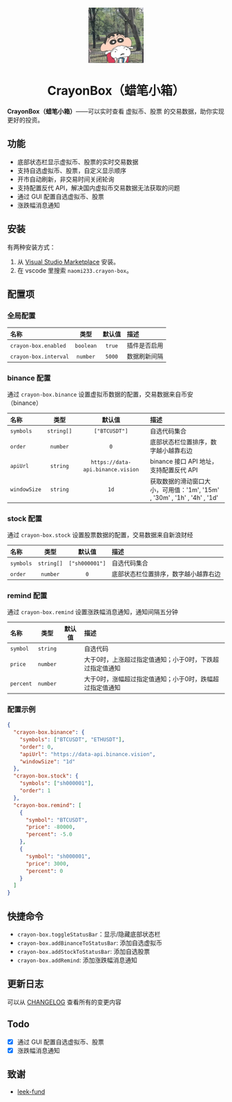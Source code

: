 <div align="center">

![logo](./images/logo.png)

<h1><b>CrayonBox（蜡笔小箱）</b></h1>

</div>

**CrayonBox（蜡笔小箱）**——可以实时查看 虚拟币、股票 的交易数据，助你实现更好的投资。

## 功能

- 底部状态栏显示虚拟币、股票的实时交易数据
- 支持自选虚拟币、股票，自定义显示顺序
- 开市自动刷新，非交易时间关闭轮询
- 支持配置反代 API，解决国内虚拟币交易数据无法获取的问题
- 通过 GUI 配置自选虚拟币、股票
- 涨跌幅消息通知

## 安装

有两种安装方式：

1. 从 [Visual Studio Marketplace](https://marketplace.visualstudio.com/items?itemName=naomi233.crayon-box) 安装。
2. 在 vscode 里搜索 `naomi233.crayon-box`。

## 配置项

### 全局配置

| 名称                  |   类型    | 默认值 | 描述         |
| :-------------------- | :-------: | :----: | :----------- |
| `crayon-box.enabled`  | `boolean` | `true` | 插件是否启用 |
| `crayon-box.interval` | `number`  | `5000` | 数据刷新间隔 |

### binance 配置

通过 `crayon-box.binance` 设置虚拟币数据的配置，交易数据来自币安（binance）

| 名称         |    类型    |              默认值               | 描述                                                                     |
| :----------- | :--------: | :-------------------------------: | :----------------------------------------------------------------------- |
| `symbols`    | `string[]` |           `["BTCUSDT"]`           | 自选代码集合                                                             |
| `order`      |  `number`  |                `0`                | 底部状态栏位置排序，数字越小越靠右边                                     |
| `apiUrl`     |  `string`  | `https://data-api.binance.vision` | binance 接口 API 地址，支持配置反代 API                                  |
| `windowSize` |  `string`  |               `1d`                | 获取数据的滑动窗口大小，可用值：'1m', '15m' , '30m' , '1h' , '4h' , '1d' |

### stock 配置

通过 `crayon-box.stock` 设置股票数据的配置，交易数据来自新浪财经

| 名称      |    类型    |     默认值     | 描述                                 |
| :-------- | :--------: | :------------: | :----------------------------------- |
| `symbols` | `string[]` | `["sh000001"]` | 自选代码集合                         |
| `order`   |  `number`  |      `0`       | 底部状态栏位置排序，数字越小越靠右边 |

### remind 配置

通过 `crayon-box.remind` 设置涨跌幅消息通知，通知间隔五分钟

| 名称      |   类型   | 默认值 | 描述                                                     |
| :-------- | :------: | :----: | :------------------------------------------------------- |
| `symbol`  | `string` |        | 自选代码                                                 |
| `price`   | `number` |        | 大于0时，上涨超过指定值通知；小于0时，下跌超过指定值通知 |
| `percent` | `number` |        | 大于0时，涨幅超过指定值通知；小于0时，跌幅超过指定值通知 |

### 配置示例

```json
{
  "crayon-box.binance": {
    "symbols": ["BTCUSDT", "ETHUSDT"],
    "order": 0,
    "apiUrl": "https://data-api.binance.vision",
    "windowSize": "1d"
  },
  "crayon-box.stock": {
    "symbols": ["sh000001"],
    "order": 1
  },
  "crayon-box.remind": [
    {
      "symbol": "BTCUSDT",
      "price": -80000,
      "percent": -5.0
    },
    {
      "symbol": "sh000001",
      "price": 3000,
      "percent": 0
    }
  ]
}
```

## 快捷命令

- `crayon-box.toggleStatusBar`：显示/隐藏底部状态栏
- `crayon-box.addBinanceToStatusBar`: 添加自选虚拟币
- `crayon-box.addStockToStatusBar`: 添加自选股票
- `crayon-box.addRemind`: 添加涨跌幅消息通知

## 更新日志

可以从 [CHANGELOG](./CHANGELOG.md) 查看所有的变更内容

## Todo

- [x] 通过 GUI 配置自选虚拟币、股票
- [x] 涨跌幅消息通知

## 致谢

- [leek-fund](https://github.com/LeekHub/leek-fund)
